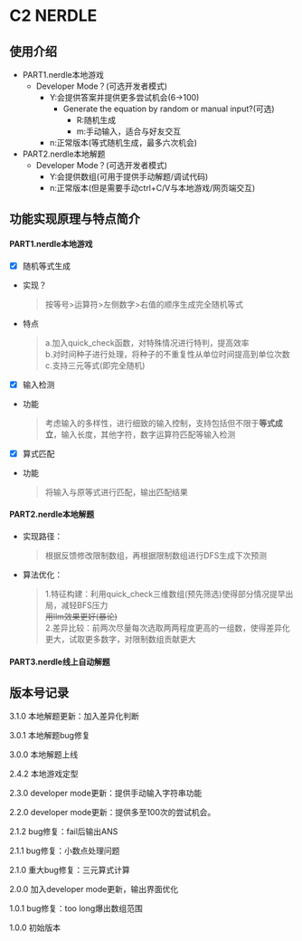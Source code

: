 # C2 NERDLE

## 使用介绍
- PART1.nerdle本地游戏
  - Developer Mode？(可选开发者模式)
    - Y:会提供答案并提供更多尝试机会(6->100)
      - Generate the equation by random or manual input?(可选)
        - R:随机生成
        - m:手动输入，适合与好友交互 
    - n:正常版本(等式随机生成，最多六次机会)
- PART2.nerdle本地解题
  - Developer Mode？(可选开发者模式)
    - Y:会提供数组(可用于提供手动解题/调试代码)
    - n:正常版本(但是需要手动ctrl+C/V与本地游戏/网页端交互) 

## 功能实现原理与特点简介

#### PART1.nerdle本地游戏
- [X] 随机等式生成
- 实现？
   >按等号>运算符>左侧数字>右值的顺序生成完全随机等式
- 特点
   >a.加入quick_check函数，对特殊情况进行特判，提高效率  
   >b.对时间种子进行处理，将种子的不重复性从单位时间提高到单位次数  
   >c.支持三元等式(即完全随机)
- [X] 输入检测
- 功能
   >考虑输入的多样性，进行细致的输入控制，支持包括但不限于**等式成立**，输入长度，其他字符，数字运算符匹配等输入检测  
- [X] 算式匹配
- 功能
   >将输入与原等式进行匹配，输出匹配结果

#### PART2.nerdle本地解题
- 实现路径：
  > 根据反馈修改限制数组，再根据限制数组进行DFS生成下次预测
- 算法优化：
  > 1.特征构建：利用quick_check三维数组(预先筛选)使得部分情况提早出局，减轻BFS压力   
  ~~用llm效果更好(暴论)~~  
  > 2.差异比较：前两次尽量每次选取两两程度更高的一组数，使得差异化更大，试取更多数字，对限制数组贡献更大
#### PART3.nerdle线上自动解题

## 版本号记录
  3.1.0 本地解题更新：加入差异化判断

  3.0.1 本地解题bug修复

  3.0.0 本地解题上线

  2.4.2 本地游戏定型

  2.3.0 developer mode更新：提供手动输入字符串功能

  2.2.0 developer mode更新：提供多至100次的尝试机会。

  2.1.2 bug修复：fail后输出ANS

  2.1.1 bug修复：小数点处理问题

  2.1.0 重大bug修复：三元算式计算

  2.0.0 加入developer mode更新，输出界面优化

  1.0.1 bug修复：too long爆出数组范围

  1.0.0 初始版本